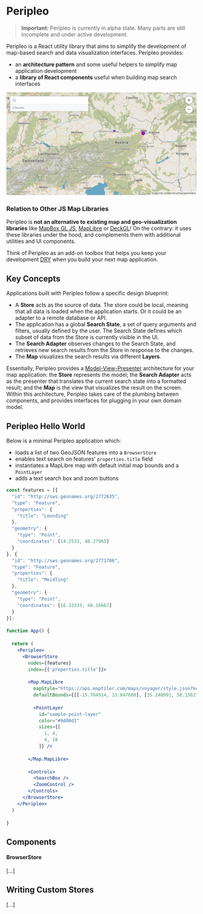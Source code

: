 # Peripleo

> __Important:__ Peripleo is currently in alpha state. Many parts are still incomplete and under active development.

Peripleo is a React utility library that aims to simplify the development of map-based search and data visualization interfaces. Peripleo provides:

- an __architecture pattern__ and some useful helpers to simplify map application development
- a __library of React components__ useful when building map search interfaces

![An example screenshot of a Peripleo map](peripleo.jpg)

### Relation to Other JS Map Libraries

Peripleo is __not an alternative to existing map and geo-visualization libraries__ like [MapBox GL JS](https://www.mapbox.com/mapbox-gljs), [MapLibre](https://maplibre.org/) or [DeckGL](https://deck.gl/)! On the contrary: it uses these libraries under the hood, and complements them with additional utilities and UI components.

Think of Peripleo as an add-on toolbox that helps you keep your development [DRY](https://en.wikipedia.org/wiki/Don%27t_repeat_yourself) when you build your next map application.

## Key Concepts

Applications built with Peripleo follow a specific design blueprint: 

- A __Store__ acts as the source of data. The store could be local, meaning that all data is loaded when the application starts. Or it could be an adapter to a remote database or API.
- The application has a global __Search State__, a set of query arguments and filters, usually defined by the user. The Search State defines which subset of data from the Store is currently visible in the UI.
- The __Search Adapter__ observes changes to the Search State, and retrieves new search results from the Store in response to the changes.
- The __Map__ visualizes the search results via different __Layers__.

Essentially, Peripleo provides a [Model-View-Presenter](https://en.wikipedia.org/wiki/Model%E2%80%93view%E2%80%93presenter) architecture for your map application: the __Store__ represents the model; the __Search Adapter__ acts as the presenter that translates the current search state into a formatted result; and the __Map__ is the view that visualizes the result on the screen. Within this architecture, Peripleo takes care of the plumbing between components, and provides interfaces for plugging in your own domain model.

## Peripleo Hello World

Below is a minimal Peripleo application which:

- loads a list of two GeoJSON features into a `BrowserStore`
- enables text search on features' `properties.title` field
- instantiates a MapLibre map with default initial map bounds and a `PointLayer`
- adds a text search box and zoom buttons

```jsx
const features = [{
  "id": "http://sws.geonames.org/2772635",
  "type": "Feature",
  "properties": {
    "title": "Leonding"
  },
  "geometry": {
    "type": "Point",
    "coordinates": [14.2533, 48.27965]
  }
}, {
  "id": "http://sws.geonames.org/2771706",
  "type": "Feature",
  "properties": {
    "title": "Meidling"
  },
  "geometry": {
    "type": "Point",
    "coordinates": [16.33333, 48.16667]
  } 
}];

function App() {

  return (
    <Peripleo>
      <BrowserStore 
        nodes={features}
        index={['properties.title']}>

        <Map.MapLibre
          mapStyle="https://api.maptiler.com/maps/voyager/style.json?key={your-api-key}"
          defaultBounds={[[-15.764914, 33.847608], [35.240991, 58.156214]]}>

          <PointLayer 
            id="sample-point-layer"
            color="#9d00d1" 
            sizes={[
              1, 4,
              4, 18
            ]} />

        </Map.MapLibre>

        <Controls>
          <SearchBox />
          <ZoomControl />
        </Controls>
      </BrowserStore>
    </Peripleo>
  )

}
```

## Components

#### BrowserStore

[...]

## Writing Custom Stores

[...]



